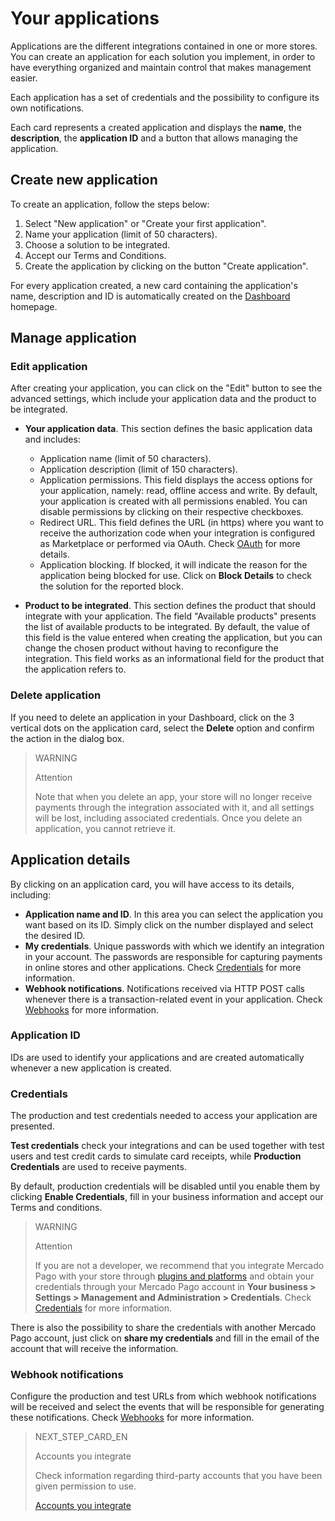 # Your applications
 
Applications are the different integrations contained in one or more stores. You can create an application for each solution you implement, in order to have everything organized and maintain control that makes management easier.
 
Each application has a set of credentials and the possibility to configure its own notifications.
 
Each card represents a created application and displays the **name**, the **description**, the **application ID** and a button that allows managing the application.
 
## Create new application
 
To create an application, follow the steps below:
 
1. Select "New application" or "Create your first application".
2. Name your application (limit of 50 characters).
3. Choose a solution to be integrated.
4. Accept our Terms and Conditions.
5. Create the application by clicking on the button "Create application".
 
For every application created, a new card containing the application's name, description and ID is automatically created on the [Dashboard](https://www.mercadopago[FAKER][URL][DOMAIN]/developers/dashboard/introduction) homepage.
 
## Manage application
 
### Edit application
After creating your application, you can click on the "Edit" button to see the advanced settings, which include your application data and the product to be integrated.
 
* **Your application data**. This section defines the basic application data and includes:
 
  - Application name (limit of 50 characters).
  - Application description (limit of 150 characters).
  - Application permissions. This field displays the access options for your application, namely: read, offline access and write. By default, your application is created with all permissions enabled. You can disable permissions by clicking on their respective checkboxes.
  - Redirect URL. This field defines the URL (in https) where you want to receive the authorization code when your integration is configured as Marketplace or performed via OAuth. Check [OAuth](https://www.mercadopago[FAKER][URL][DOMAIN]/developers/en/guides/security/oauth/introduction) for more details.
  - Application blocking. If blocked, it will indicate the reason for the application being blocked for use. Click on **Block Details** to check the solution for the reported block.
 
* **Product to be integrated**. This section defines the product that should integrate with your application. The field "Available products" presents the list of available products to be integrated. By default, the value of this field is the value entered when creating the application, but you can change the chosen product without having to reconfigure the integration. This field works as an informational field for the product that the application refers to.
 
### Delete application
If you need to delete an application in your Dashboard, click on the 3 vertical dots on the application card, select the **Delete** option and confirm the action in the dialog box. 

> WARNING
>
> Attention
>
> Note that when you delete an app, your store will no longer receive payments through the integration associated with it, and all settings will be lost, including associated credentials. Once you delete an application, you cannot retrieve it.

## Application details
 
By clicking on an application card, you will have access to its details, including:
 
* **Application name and ID**. In this area you can select the application you want based on its ID. Simply click on the number displayed and select the desired ID.
* **My credentials**. Unique passwords with which we identify an integration in your account. The passwords are responsible for capturing payments in online stores and other applications. Check [Credentials](https://www.mercadopago[FAKER][URL][DOMAIN]/developers/en/guides/resources/credentials) for more information.
* **Webhook notifications**. Notifications received via HTTP POST calls whenever there is a transaction-related event in your application. Check [Webhooks](https://www.mercadopago[FAKER][URL][DOMAIN]/developers/en/guides/notifications/webhooks/webhooks) for more information.
 
### Application ID
IDs are used to identify your applications and are created automatically whenever a new application is created.
 
### Credentials
The production and test credentials needed to access your application are presented. 

**Test credentials** check your integrations and can be used together with test users and test credit cards to simulate card receipts, while **Production Credentials** are used to receive payments.
 
By default, production credentials will be disabled until you enable them by clicking **Enable Credentials**, fill in your business information and accept our Terms and conditions.
 
> WARNING
>
> Attention
>
> If you are not a developer, we recommend that you integrate Mercado Pago with your store through [plugins and platforms](https://www.mercadopago[FAKER][URL][DOMAIN]/developers/en/guides/plugins) and obtain your credentials through your Mercado Pago account in **Your business > Settings > Management and Administration > Credentials**. Check [Credentials](https://www.mercadopago[FAKER][URL][DOMAIN]/developers/en/guides/resources/credentials) for more information.
 
There is also the possibility to share the credentials with another Mercado Pago account, just click on **share my credentials** and fill in the email of the account that will receive the information.
 
### Webhook notifications
Configure the production and test URLs from which webhook notifications will be received and select the events that will be responsible for generating these notifications. Check [Webhooks](https://www.mercadopago[FAKER][URL][DOMAIN]/developers/en/guides/notifications/webhooks/webhooks) for more information.

> NEXT_STEP_CARD_EN
>
> Accounts you integrate
>
> Check information regarding third-party accounts that you have been given permission to use.
>
> [Accounts you integrate](https://www.mercadopago[FAKER][URL][DOMAIN]/developers/en/guides/resources/dashboard/integration)